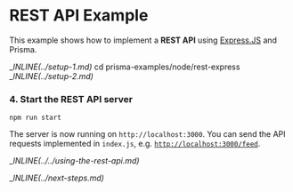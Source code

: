 # REST API Example

This example shows how to implement a **REST API** using [Express.JS](https://expressjs.com/de/) and Prisma.

__INLINE(../_setup-1.md)__
cd prisma-examples/node/rest-express
__INLINE(../_setup-2.md)__

### 4. Start the REST API server

```
npm run start
```

The server is now running on `http://localhost:3000`. You can send the API requests implemented in `index.js`, e.g. [`http://localhost:3000/feed`](http://localhost:3000/feed).

__INLINE(../../_using-the-rest-api.md)__

__INLINE(../_next-steps.md)__